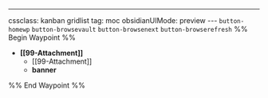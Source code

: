 ---
cssclass: kanban gridlist
tag: moc
obsidianUIMode: preview
--- `button-homewp`  `button-browsevault`  `button-browsenext` `button-browserefresh` 
%% Begin Waypoint %%
- **[[99-Attachment]]**
	- [[99-Attachment]]
	- **banner**


%% End Waypoint %%